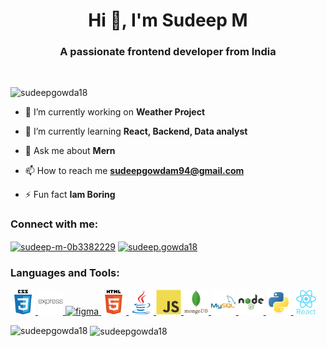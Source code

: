 <h1 align="center">Hi 👋, I'm Sudeep M</h1>
<h3 align="center">A passionate frontend developer from India</h3>
<img align-"right" alt=""coding" width="400" src="https://www.google.com/imgres?q=animated%20software%20engineer%20coding%20gif&imgurl=https%3A%2F%2Fmedia.licdn.com%2Fdms%2Fimage%2FD4D12AQFAEA4kuPV1lg%2Farticle-cover_image-shrink_600_2000%2F0%2F1717060088914%3Fe%3D2147483647%26v%3Dbeta%26t%3DQkOe2W-ol2IDtdRm1p9cxRSnu_eYf5c3KFXX-3Gxtw0&imgrefurl=https%3A%2F%2Fwww.linkedin.com%2Fpulse%2Fmastering-learning-linkedin-strategies-software-boulouma-swe--oeuwf&docid=nLQHBteGhjrLDM&tbnid=b010JrOLBYqsaM&vet=12ahUKEwjTj5iQgaqIAxUTcmwGHdDiB-gQM3oECGAQAA..i&w=800&h=600&hcb=2&ved=2ahUKEwjTj5iQgaqIAxUTcmwGHdDiB-gQM3oECGAQAA.gif">

<p align="left"> <img src="https://komarev.com/ghpvc/?username=sudeepgowda18&label=Profile%20views&color=0e75b6&style=flat" alt="sudeepgowda18" /> </p>

- 🔭 I’m currently working on **Weather Project**

- 🌱 I’m currently learning **React, Backend, Data analyst**

- 💬 Ask me about **Mern**

- 📫 How to reach me **sudeepgowdam94@gmail.com**

- ⚡ Fun fact **Iam Boring**

<h3 align="left">Connect with me:</h3>
<p align="left">
<a href="https://linkedin.com/in/sudeep-m-0b3382229" target="blank"><img align="center" src="https://raw.githubusercontent.com/rahuldkjain/github-profile-readme-generator/master/src/images/icons/Social/linked-in-alt.svg" alt="sudeep-m-0b3382229" height="30" width="40" /></a>
<a href="https://instagram.com/sudeep.gowda18" target="blank"><img align="center" src="https://raw.githubusercontent.com/rahuldkjain/github-profile-readme-generator/master/src/images/icons/Social/instagram.svg" alt="sudeep.gowda18" height="30" width="40" /></a>
</p>

<h3 align="left">Languages and Tools:</h3>
<p align="left"> <a href="https://www.w3schools.com/css/" target="_blank" rel="noreferrer"> <img src="https://raw.githubusercontent.com/devicons/devicon/master/icons/css3/css3-original-wordmark.svg" alt="css3" width="40" height="40"/> </a> <a href="https://expressjs.com" target="_blank" rel="noreferrer"> <img src="https://raw.githubusercontent.com/devicons/devicon/master/icons/express/express-original-wordmark.svg" alt="express" width="40" height="40"/> </a> <a href="https://www.figma.com/" target="_blank" rel="noreferrer"> <img src="https://www.vectorlogo.zone/logos/figma/figma-icon.svg" alt="figma" width="40" height="40"/> </a> <a href="https://www.w3.org/html/" target="_blank" rel="noreferrer"> <img src="https://raw.githubusercontent.com/devicons/devicon/master/icons/html5/html5-original-wordmark.svg" alt="html5" width="40" height="40"/> </a> <a href="https://www.java.com" target="_blank" rel="noreferrer"> <img src="https://raw.githubusercontent.com/devicons/devicon/master/icons/java/java-original.svg" alt="java" width="40" height="40"/> </a> <a href="https://developer.mozilla.org/en-US/docs/Web/JavaScript" target="_blank" rel="noreferrer"> <img src="https://raw.githubusercontent.com/devicons/devicon/master/icons/javascript/javascript-original.svg" alt="javascript" width="40" height="40"/> </a> <a href="https://www.mongodb.com/" target="_blank" rel="noreferrer"> <img src="https://raw.githubusercontent.com/devicons/devicon/master/icons/mongodb/mongodb-original-wordmark.svg" alt="mongodb" width="40" height="40"/> </a> <a href="https://www.mysql.com/" target="_blank" rel="noreferrer"> <img src="https://raw.githubusercontent.com/devicons/devicon/master/icons/mysql/mysql-original-wordmark.svg" alt="mysql" width="40" height="40"/> </a> <a href="https://nodejs.org" target="_blank" rel="noreferrer"> <img src="https://raw.githubusercontent.com/devicons/devicon/master/icons/nodejs/nodejs-original-wordmark.svg" alt="nodejs" width="40" height="40"/> </a> <a href="https://www.python.org" target="_blank" rel="noreferrer"> <img src="https://raw.githubusercontent.com/devicons/devicon/master/icons/python/python-original.svg" alt="python" width="40" height="40"/> </a> <a href="https://reactjs.org/" target="_blank" rel="noreferrer"> <img src="https://raw.githubusercontent.com/devicons/devicon/master/icons/react/react-original-wordmark.svg" alt="react" width="40" height="40"/> </a> </p>

<p><img align="left" src="https://github-readme-stats.vercel.app/api/top-langs?username=sudeepgowda18&show_icons=true&locale=en&layout=compact" alt="sudeepgowda18" /></p>

<p>&nbsp;<img align="center" src="https://github-readme-stats.vercel.app/api?username=sudeepgowda18&show_icons=true&locale=en" alt="sudeepgowda18" /></p>
